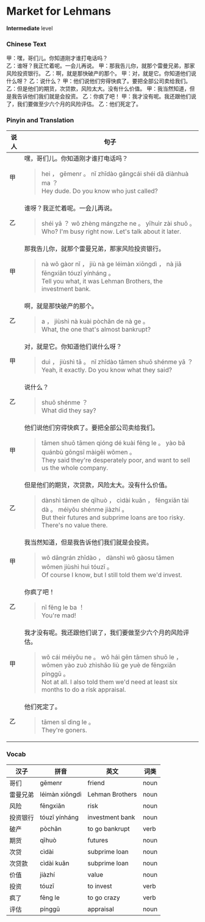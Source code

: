 # Market for Lehmans
**Intermediate** level
### Chinese Text
甲：嘿，哥们儿。你知道刚才谁打电话吗？<br />乙：谁呀？我正忙着呢。一会儿再说。
甲：那我告儿你，就那个雷曼兄弟，那家风险投资银行。
乙：啊，就是那快破产的那个。
甲：对，就是它。你知道他们说什么呀？
乙：说什么？
甲：他们说他们穷得快疯了。要把全部公司卖给我们。
乙：但是他们的期货，次贷款，风险太大。没有什么价值。
甲：我当然知道，但是我告诉他们我们就是会投资。
乙：你疯了吧！
甲：我才没有呢。我还跟他们说了，我们要做至少六个月的风险评估。
乙：他们死定了。

### Pinyin and Translation
|说人|句子|
|----|----|
|甲|嘿，哥们儿。你知道刚才谁打电话吗？<blockquote>hei ， gēmenr 。 nǐ zhīdào gāngcái shéi dǎ diànhuà ma ？<br />Hey dude. Do you know who just called?</blockquote>|
|乙|谁呀？我正忙着呢。一会儿再说。<blockquote>shéi yā ？ wǒ zhèng mángzhe ne 。 yīhuìr zài shuō 。<br />Who? I'm busy right now. Let's talk about it later.</blockquote>|
|甲|那我告儿你，就那个雷曼兄弟，那家风险投资银行。<blockquote>nà wǒ gàor nǐ ， jiù nà ge léimàn xiōngdì ， nà jiā fēngxiǎn tóuzī yínháng 。<br />Tell you what, it was Lehman Brothers, the investment bank.</blockquote>|
|乙|啊，就是那快破产的那个。<blockquote>a ， jiùshì nà kuài pòchǎn de nà ge 。<br />What, the one that's almost bankrupt?</blockquote>|
|甲|对，就是它。你知道他们说什么呀？<blockquote>duì ， jiùshì tā 。 nǐ zhīdào tāmen shuō shénme yā ？<br />Yeah, it exactly. Do you know what they said?</blockquote>|
|乙|说什么？<blockquote>shuō shénme ？<br />What did they say?</blockquote>|
|甲|他们说他们穷得快疯了。要把全部公司卖给我们。<blockquote>tāmen shuō tāmen qióng dé kuài fēng le 。 yào bǎ quánbù gōngsī màigěi wǒmen 。<br />They said they're desperately poor, and want to sell us the whole company.</blockquote>|
|乙|但是他们的期货，次贷款，风险太大。没有什么价值。<blockquote>dànshì tāmen de qīhuò ， cìdài kuǎn ， fēngxiǎn tài dà 。 méiyǒu shénme jiàzhí 。<br />But their futures and subprime loans are too risky. There's no value there.</blockquote>|
|甲|我当然知道，但是我告诉他们我们就是会投资。<blockquote>wǒ dāngrán zhīdào ， dànshì wǒ gàosu tāmen wǒmen jiùshì huì tóuzī 。<br />Of course I know, but I still told them we'd invest.</blockquote>|
|乙|你疯了吧！<blockquote>nǐ fēng le ba ！<br />You're mad!</blockquote>|
|甲|我才没有呢。我还跟他们说了，我们要做至少六个月的风险评估。<blockquote>wǒ cái méiyǒu ne 。 wǒ hái gēn tāmen shuō le ， wǒmen yào zuò zhìshǎo liù ge yuè de fēngxiǎn pínggū 。<br />Not at all. I also told them we'd need at least six months to do a risk appraisal.</blockquote>|
|乙|他们死定了。<blockquote>tāmen sǐ dìng le 。<br />They're goners.</blockquote>|
### Vocab
|汉子|拼音|英文|词类|
|----|----|----|----|
|哥们|gēmenr|friend|noun|
|雷曼兄弟|léimàn xiōngdì|Lehman Brothers|noun|
|风险|fēngxiǎn|risk|noun|
|投资银行|tóuzī yínháng|investment bank|noun|
|破产|pòchǎn|to go bankrupt|verb|
|期货|qīhuò|futures|noun|
|次贷|cìdài|subprime loan|noun|
|次贷款|cìdài kuǎn|subprime loan|noun|
|价值|jiàzhí|value|noun|
|投资|tóuzī|to invest|verb|
|疯了|fēng le|to go crazy|verb|
|评估|pínggū|appraisal|noun|
